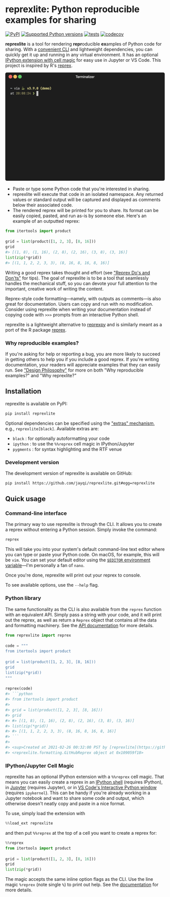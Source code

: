 # reprexlite: Python reproducible examples for sharing

[![PyPI](https://img.shields.io/pypi/v/reprexlite.svg)](https://pypi.org/project/reprexlite/)
[![Supported Python versions](https://img.shields.io/pypi/pyversions/reprexlite)](https://pypi.org/project/reprexlite/)
[![tests](https://github.com/jayqi/reprexlite/workflows/tests/badge.svg?branch=main)](https://github.com/jayqi/reprexlite/actions?query=workflow%3Atests+branch%3Amain)
[![codecov](https://codecov.io/gh/jayqi/reprexlite/branch/main/graph/badge.svg)](https://codecov.io/gh/jayqi/reprexlite)

**reprexlite** is a tool for rendering **repr**oducible **ex**amples of Python code for sharing. With a [convenient CLI](#command-line-interface) and lightweight dependencies, you can quickly get it up and running in any virtual environment. It has an optional [IPython extension with cell magic](#ipythonjupyter-cell-magic) for easy use in Jupyter or VS Code. This project is inspired by R's [reprex](https://reprex.tidyverse.org/).

<img src="https://raw.githubusercontent.com/jayqi/reprexlite/main/docs/docs/images/demo.gif" width="640px" />

- Paste or type some Python code that you're interested in sharing.
- reprexlite will execute that code in an isolated namespace. Any returned values or standard output will be captured and displayed as comments below their associated code.
- The rendered reprex will be printed for you to share. Its format can be easily copied, pasted, and run as-is by someone else. Here's an example of an outputted reprex:

```python
from itertools import product

grid = list(product([1, 2, 3], [8, 16]))
grid
#> [(1, 8), (1, 16), (2, 8), (2, 16), (3, 8), (3, 16)]
list(zip(*grid))
#> [(1, 1, 2, 2, 3, 3), (8, 16, 8, 16, 8, 16)]
```

Writing a good reprex takes thought and effort (see ["Reprex Do's and Don'ts"](https://jayqi.github.io/reprexlite/dos-and-donts) for tips). The goal of reprexlite is to be a tool that seamlessly handles the mechanical stuff, so you can devote your full attention to the important, creative work of writing the content.

Reprex-style code formatting—namely, with outputs as comments—is also great for documentation. Users can copy and run with no modification. Consider using reprexlite when writing your documentation instead of copying code with `>>>` prompts from an interactive Python shell.

reprexlite is a lightweight alternative to [reprexpy](https://github.com/crew102/reprexpy) and is similarly meant as a port of the R package [reprex](https://github.com/tidyverse/reprex).

### Why reproducible examples?

If you're asking for help or reporting a bug, you are more likely to succeed in getting others to help you if you include a good reprex. If you're writing documentation, your readers will appreciate examples that they can easily run. See ["Design Philosophy"](https://jayqi.github.io/reprexlite/design-philosophy/) for more on both "Why reproducible examples?" and "Why reprexlite?"

## Installation

reprexlite is available on PyPI:

```bash
pip install reprexlite
```

Optional dependencies can be specified using the ["extras" mechanism](https://packaging.python.org/tutorials/installing-packages/#installing-setuptools-extras), e.g., `reprexlite[black]`. Available extras are:

- `black` : for optionally autoformatting your code
- `ipython` : to use the `%%reprex` cell magic in IPython/Jupyter
- `pygments` : for syntax highlighting and the RTF venue

### Development version

The development version of reprexlite is available on GitHub:

```bash
pip install https://github.com/jayqi/reprexlite.git#egg=reprexlite
```

## Quick usage

### Command-line interface

The primary way to use reprexlite is through the CLI. It allows you to create a reprex without entering a Python session. Simply invoke the command:

```bash
reprex
```

This will take you into your system's default command-line text editor where you can type or paste your Python code. On macOS, for example, this will be `vim`. You can set your default editor using the [`$EDITOR` environment variable](https://askubuntu.com/a/432530)—I'm personally a fan of `nano`.

Once you're done, reprexlite will print out your reprex to console.

To see available options, use the `--help` flag.

### Python library

The same functionality as the CLI is also available from the `reprex` function with an equivalent API. Simply pass a string with your code, and it will print out the reprex, as well as return a `Reprex` object that contains all the data and formatting machinery. See the [API documentation](https://jayqi.github.io/reprexlite/api-reference/reprex/) for more details.

```python
from reprexlite import reprex

code = """
from itertools import product

grid = list(product([1, 2, 3], [8, 16]))
grid
list(zip(*grid))
"""

reprex(code)
#> ```python
#> from itertools import product
#>
#> grid = list(product([1, 2, 3], [8, 16]))
#> grid
#> #> [(1, 8), (1, 16), (2, 8), (2, 16), (3, 8), (3, 16)]
#> list(zip(*grid))
#> #> [(1, 1, 2, 2, 3, 3), (8, 16, 8, 16, 8, 16)]
#> ```
#>
#> <sup>Created at 2021-02-26 00:32:00 PST by [reprexlite](https://github.com/jayqi/reprexlite) v0.3.0</sup>
#> <reprexlite.formatting.GitHubReprex object at 0x109059f10>
```

### IPython/Jupyter Cell Magic

reprexlite has an optional IPython extension with a `%%reprex` cell magic. That means you can easily create a reprex in an [IPython shell](https://ipython.readthedocs.io/en/stable/) (requires IPython), in [Jupyter](https://jupyter.org/) (requires Jupyter), or in [VS Code's Interactive Python window](https://code.visualstudio.com/docs/python/jupyter-support-py) (requires `ipykernel`). This can be handy if you're already working in a Jupyter notebook and want to share some code and output, which otherwise doesn't neatly copy and paste in a nice format.

To use, simply load the extension with

```python
%%load_ext reprexlite
```

and then put `%%reprex` at the top of a cell you want to create a reprex for:

```python
%%reprex
from itertools import product

grid = list(product([1, 2, 3], [8, 16]))
grid
list(zip(*grid))
```

The magic accepts the same inline option flags as the CLI. Use the line magic `%reprex` (note single `%`) to print out help. See the [documentation](https://jayqi.github.io/reprexlite/ipython-jupyter-magic/) for more details.
